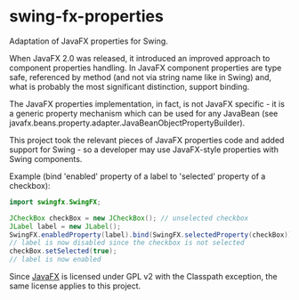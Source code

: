 # swing-fx-properties
Adaptation of JavaFX properties for Swing.

When JavaFX 2.0 was released, it introduced an improved approach to component properties handling.
In JavaFX component properties are type safe, referenced by method (and not via string name like in Swing) and, what is probably the most significant distinction, support binding.

The JavaFX properties implementation, in fact, is not JavaFX specific - it is a generic property mechanism which can be used for any JavaBean (see javafx.beans.property.adapter.JavaBeanObjectPropertyBuilder).

This project took the relevant pieces of JavaFX properties code and added support for Swing - so a developer may use JavaFX-style properties with Swing components.

Example (bind 'enabled' property of a label to 'selected' property of a checkbox):
```java
import swingfx.SwingFX;

JCheckBox checkBox = new JCheckBox(); // unselected checkbox
JLabel label = new JLabel();
SwingFX.enabledProperty(label).bind(SwingFX.selectedProperty(checkBox));
// label is now disabled since the checkbox is not selected
checkBox.setSelected(true);
// label is now enabled
```

Since [JavaFX](https://github.com/openjdk/jfx) is licensed under GPL v2 with the Classpath exception, the same license applies to this project.
